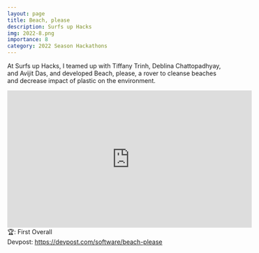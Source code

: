 ```yaml
---
layout: page
title: Beach, please
description: Surfs up Hacks
img: 2022-8.png
importance: 8
category: 2022 Season Hackathons
---
```


At Surfs up Hacks, I teamed up with Tiffany Trinh, Deblina Chattopadhyay, and Avijit Das, and developed Beach, please, a rover to cleanse beaches and decrease impact of plastic on the environment.<br>

<iframe width="560" height="315" src="https://www.youtube.com/embed/L_AVcJ2jfQg" title="YouTube video player" frameborder="0" allow="accelerometer; autoplay; clipboard-write; encrypted-media; gyroscope; picture-in-picture" allowfullscreen></iframe>
<br>
🏆: First Overall
<br>
<!-- <a href = "https://bleh.neeltron.repl.co/">Live demo</a><br> -->
Devpost: <a href = "https://devpost.com/software/beach-please">https://devpost.com/software/beach-please</a>

